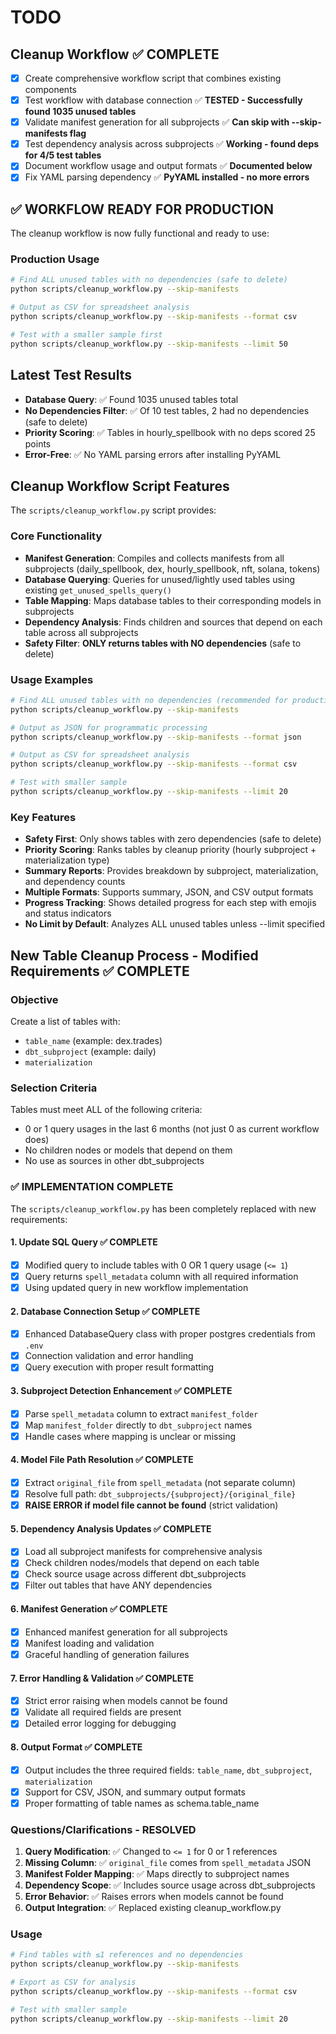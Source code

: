 # TODO

## Cleanup Workflow ✅ COMPLETE
- [x] Create comprehensive workflow script that combines existing components
- [x] Test workflow with database connection ✅ **TESTED - Successfully found 1035 unused tables**
- [x] Validate manifest generation for all subprojects ✅ **Can skip with --skip-manifests flag**
- [x] Test dependency analysis across subprojects ✅ **Working - found deps for 4/5 test tables**
- [x] Document workflow usage and output formats ✅ **Documented below**
- [x] Fix YAML parsing dependency ✅ **PyYAML installed - no more errors**

## ✅ WORKFLOW READY FOR PRODUCTION

The cleanup workflow is now fully functional and ready to use:

### **Production Usage**
```bash
# Find ALL unused tables with no dependencies (safe to delete)
python scripts/cleanup_workflow.py --skip-manifests

# Output as CSV for spreadsheet analysis
python scripts/cleanup_workflow.py --skip-manifests --format csv

# Test with a smaller sample first
python scripts/cleanup_workflow.py --skip-manifests --limit 50
```

## Latest Test Results
- **Database Query**: ✅ Found 1035 unused tables total
- **No Dependencies Filter**: ✅ Of 10 test tables, 2 had no dependencies (safe to delete)
- **Priority Scoring**: ✅ Tables in hourly_spellbook with no deps scored 25 points
- **Error-Free**: ✅ No YAML parsing errors after installing PyYAML

## Cleanup Workflow Script Features
The `scripts/cleanup_workflow.py` script provides:

### Core Functionality
- **Manifest Generation**: Compiles and collects manifests from all subprojects (daily_spellbook, dex, hourly_spellbook, nft, solana, tokens)
- **Database Querying**: Queries for unused/lightly used tables using existing `get_unused_spells_query()`
- **Table Mapping**: Maps database tables to their corresponding models in subprojects
- **Dependency Analysis**: Finds children and sources that depend on each table across all subprojects
- **Safety Filter**: **ONLY returns tables with NO dependencies** (safe to delete)

### Usage Examples
```bash
# Find ALL unused tables with no dependencies (recommended for production)
python scripts/cleanup_workflow.py --skip-manifests

# Output as JSON for programmatic processing
python scripts/cleanup_workflow.py --skip-manifests --format json

# Output as CSV for spreadsheet analysis  
python scripts/cleanup_workflow.py --skip-manifests --format csv

# Test with smaller sample
python scripts/cleanup_workflow.py --skip-manifests --limit 20
```

### Key Features
- **Safety First**: Only shows tables with zero dependencies (safe to delete)
- **Priority Scoring**: Ranks tables by cleanup priority (hourly subproject + materialization type)
- **Summary Reports**: Provides breakdown by subproject, materialization, and dependency counts
- **Multiple Formats**: Supports summary, JSON, and CSV output formats
- **Progress Tracking**: Shows detailed progress for each step with emojis and status indicators
- **No Limit by Default**: Analyzes ALL unused tables unless --limit specified 

## New Table Cleanup Process - Modified Requirements ✅ COMPLETE

### **Objective**
Create a list of tables with:
- `table_name` (example: dex.trades)
- `dbt_subproject` (example: daily) 
- `materialization`

### **Selection Criteria**
Tables must meet ALL of the following criteria:
- 0 or 1 query usages in the last 6 months (not just 0 as current workflow does)
- No children nodes or models that depend on them
- No use as sources in other dbt_subprojects

### **✅ IMPLEMENTATION COMPLETE**

The `scripts/cleanup_workflow.py` has been completely replaced with new requirements:

#### 1. Update SQL Query ✅ COMPLETE
- [x] Modified query to include tables with 0 OR 1 query usage (`<= 1`)
- [x] Query returns `spell_metadata` column with all required information
- [x] Using updated query in new workflow implementation

#### 2. Database Connection Setup ✅ COMPLETE
- [x] Enhanced DatabaseQuery class with proper postgres credentials from `.env`
- [x] Connection validation and error handling
- [x] Query execution with proper result formatting

#### 3. Subproject Detection Enhancement ✅ COMPLETE
- [x] Parse `spell_metadata` column to extract `manifest_folder` 
- [x] Map `manifest_folder` directly to `dbt_subproject` names
- [x] Handle cases where mapping is unclear or missing

#### 4. Model File Path Resolution ✅ COMPLETE
- [x] Extract `original_file` from `spell_metadata` (not separate column)
- [x] Resolve full path: `dbt_subprojects/{subproject}/{original_file}`
- [x] **RAISE ERROR if model file cannot be found** (strict validation)

#### 5. Dependency Analysis Updates ✅ COMPLETE
- [x] Load all subproject manifests for comprehensive analysis
- [x] Check children nodes/models that depend on each table
- [x] Check source usage across different dbt_subprojects
- [x] Filter out tables that have ANY dependencies

#### 6. Manifest Generation ✅ COMPLETE
- [x] Enhanced manifest generation for all subprojects
- [x] Manifest loading and validation
- [x] Graceful handling of generation failures

#### 7. Error Handling & Validation ✅ COMPLETE
- [x] Strict error raising when models cannot be found
- [x] Validate all required fields are present
- [x] Detailed error logging for debugging

#### 8. Output Format ✅ COMPLETE
- [x] Output includes the three required fields: `table_name`, `dbt_subproject`, `materialization`
- [x] Support for CSV, JSON, and summary output formats
- [x] Proper formatting of table names as schema.table_name

### **Questions/Clarifications - RESOLVED**

1. **Query Modification**: ✅ Changed to `<= 1` for 0 or 1 references
2. **Missing Column**: ✅ `original_file` comes from `spell_metadata` JSON
3. **Manifest Folder Mapping**: ✅ Maps directly to subproject names 
4. **Dependency Scope**: ✅ Includes source usage across dbt_subprojects
5. **Error Behavior**: ✅ Raises errors when models cannot be found
6. **Output Integration**: ✅ Replaced existing cleanup_workflow.py

### **Usage**
```bash
# Find tables with ≤1 references and no dependencies
python scripts/cleanup_workflow.py --skip-manifests

# Export as CSV for analysis
python scripts/cleanup_workflow.py --skip-manifests --format csv

# Test with smaller sample
python scripts/cleanup_workflow.py --skip-manifests --limit 20
```